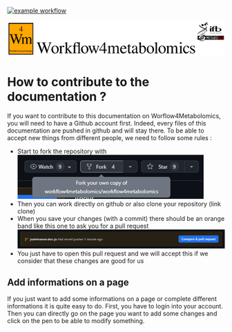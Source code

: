 [![example workflow](https://github.com/jsaintvanne/workflow4metabolomics/actions/workflows/publish.yml/badge.svg)](https://github.com/jsaintvanne/workflow4metabolomics/actions/workflows/publish.yml/badge.svg)


![workflow](/images/logo/logo-ifb-mono-metabohub_2.1_SD_150px.png)


# How to contribute to the documentation ?

If you want to contribute to this documentation on Worflow4Metabolomics, you will need to have a Github account first. Indeed, every files of this documentation are pushed in github and will stay there. To be able to accept new things from different people, we need to follow some rules :

- Start to fork the repository with ![fork this thing](../images/fork_picture.png)
- Then you can work directly on github or also clone your repository (link clone)
- When you save your changes (with a commit) there should be an orange band like this one to ask you for a pull request ![This is my PR](../images/pull_request_picture.png)
- You just have to open this pull request and we will accept this if we consider that these changes are good for us




## Add informations on a page

If you just want to add some informations on a page or complete different informations it is quite easy to do. 
First, you have to login into your account. 
Then you can directly go on the page you want to add some changes and click on the pen to be able to modify something.
